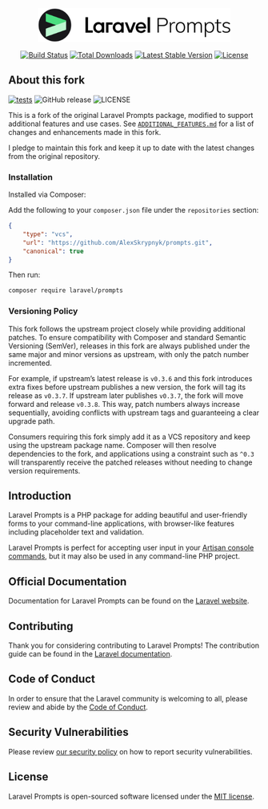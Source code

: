 <p align="center"><img width="386" height="68" src="/art/logo.svg" alt="Laravel Prompts"></p>

<p align="center">
<a href="https://github.com/laravel/prompts/actions"><img src="https://github.com/laravel/prompts/workflows/tests/badge.svg" alt="Build Status"></a>
<a href="https://packagist.org/packages/laravel/prompts"><img src="https://img.shields.io/packagist/dt/laravel/prompts" alt="Total Downloads"></a>
<a href="https://packagist.org/packages/laravel/prompts"><img src="https://img.shields.io/packagist/v/laravel/prompts" alt="Latest Stable Version"></a>
<a href="https://packagist.org/packages/laravel/prompts"><img src="https://img.shields.io/packagist/l/laravel/prompts" alt="License"></a>
</p>

## About this fork

[![tests](https://github.com/AlexSkrypnyk/prompts/actions/workflows/tests.yml/badge.svg)](https://github.com/AlexSkrypnyk/prompts/actions/workflows/tests.yml)
![GitHub release](https://img.shields.io/github/v/release/AlexSkrypnyk/prompts?logo=github)
![LICENSE](https://img.shields.io/github/license/AlexSkrypnyk/prompts)

This is a fork of the original Laravel Prompts package, modified to support 
additional features and use cases. See [`ADDITIONAL_FEATURES.md`](ADDITIONAL_FEATURES.md)
for a list of changes and enhancements made in this fork.

I pledge to maintain this fork and keep it up to date with the latest changes 
from the original repository.

### Installation

Installed via Composer:

Add the following to your `composer.json` file under the `repositories` section:

```json
{
    "type": "vcs",
    "url": "https://github.com/AlexSkrypnyk/prompts.git",
    "canonical": true
}
```
Then run:

```bash
composer require laravel/prompts
```

### Versioning Policy

This fork follows the upstream project closely while providing additional
patches. To ensure compatibility with Composer and standard Semantic
Versioning (SemVer), releases in this fork are always published under the same
major and minor versions as upstream, with only the patch number incremented.

For example, if upstream’s latest release is `v0.3.6` and this fork introduces
extra fixes before upstream publishes a new version, the fork will tag its
release as `v0.3.7`. If upstream later publishes `v0.3.7`, the fork will move
forward and release `v0.3.8`. This way, patch numbers always increase
sequentially, avoiding conflicts with upstream tags and guaranteeing a clear
upgrade path.

Consumers requiring this fork simply add it as a VCS repository and keep using
the upstream package name. Composer will then resolve dependencies to the fork,
and applications using a constraint such as `^0.3` will transparently receive 
the patched releases without needing to change version requirements.

## Introduction

Laravel Prompts is a PHP package for adding beautiful and user-friendly forms to your command-line applications, with browser-like features including placeholder text and validation.

Laravel Prompts is perfect for accepting user input in your [Artisan console commands](https://laravel.com/docs/artisan#writing-commands), but it may also be used in any command-line PHP project.

## Official Documentation

Documentation for Laravel Prompts can be found on the [Laravel website](https://laravel.com/docs/prompts).

## Contributing

Thank you for considering contributing to Laravel Prompts! The contribution guide can be found in the [Laravel documentation](https://laravel.com/docs/contributions).

## Code of Conduct

In order to ensure that the Laravel community is welcoming to all, please review and abide by the [Code of Conduct](https://laravel.com/docs/contributions#code-of-conduct).

## Security Vulnerabilities

Please review [our security policy](https://github.com/laravel/prompts/security/policy) on how to report security vulnerabilities.

## License

Laravel Prompts is open-sourced software licensed under the [MIT license](LICENSE.md).
